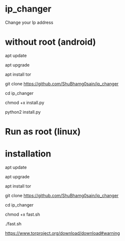 # ip_changer
Change your Ip address
# without root (android)
apt update

apt upgrade

apt install tor

git clone https://github.com/ShuBhamg0sain/ip_changer

cd ip_changer

chmod +x install.py

python2 install.py

# Run as root (linux)
# installation
apt update

apt upgrade

apt install tor

git clone https://github.com/ShuBhamg0sain/ip_changer

cd ip_changer

chmod +x fast.sh

./fast.sh

https://www.torproject.org/download/download#warning
